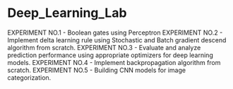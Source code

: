 # Deep_Learning_Lab
EXPERIMENT NO.1 - Boolean gates using Perceptron
EXPERIMENT NO.2 - Implement delta learning rule using Stochastic and Batch gradient descend algorithm from scratch.
EXPERIMENT NO.3 - Evaluate  and  analyze  prediction  performance  using  appropriate  optimizers  for  deep  learning models.
EXPERIMENT NO.4 - Implement backpropagation algorithm from scratch.
EXPERIMENT NO.5 - Building CNN models for image categorization.
